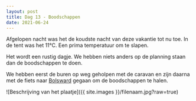 ```yaml
---
layout: post
title: Dag 13 - Boodschappen
date: 2021-06-24
---
```

Afgelopen nacht was het de koudste nacht van deze vakantie tot nu toe. In de tent was het 11°C. Een prima temperatuur om te slapen.  

Het wordt een rustig dagje. We hebben niets anders op de planning staan dan de boodschappen te doen.

We hebben eerst de buren op weg geholpen met de caravan en zijn daarna met de fiets naar [Bolsward](https://nl.wikipedia.org/wiki/Bolsward) gegaan om de boodschappen te halen.


![Beschrijving van het plaatje]({{ site.images }}/filenaam.jpg?raw=true)
